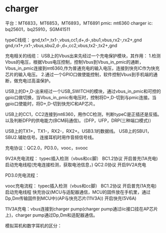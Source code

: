 # charger
平台：MT6833，MT6853，MT6893，MT6891
pmic: mt6360
charger ic: bq25601，bq25910，SGM41511

typeC线缆：
gnd,tx1+,tx1-,vbus,cc1,d+,d-,sbu1,vbus,rx2-,rx2+,gnd
gnd,rx1+,rx1-,vbus,sbu2,d-,d+,cc2,vbus,tx2-,tx2+,gnd

充电相关的线缆：
USB上的Vbus出来先经过一个充电保护模块，其作用：
1.检测Vbus的电压，根据Vbus电压控制，控制Vbus到Vbus_in_pmic的通断，Vbus_in_pmic连接到mt6360,作为普通充电的输入电压，连接到快充IC作为快充芯片的输入电压。
2.通过一个GPIO口做使能控制，软件控制Vbus到手机端的通断，做充电过高温保护。

USB上的D+,D-出来经过一个USB_SWITCH的模块，通过vbus_in_pmic和可控的gpio口做切换，当Vbus_in_pmic有电压时，控制将D+,D-切到与pmic连接。当gpio口使能时，将D+,D-切到快充IC和AP芯片。

USB上的CC1，CC2连接到mt6360，用作CC检测，判断typeC是正插还是反插。以及判断DFP的供电能力(BCM码通信)。（DFP，UFP，DRP(三种端口模式)）

USB上的TX1+，TX1-，RX2-，RX2+。USB3.1的数据线。
USB上的SBU1，SBU2.辅助信号。连接耳机时用作音频信号线。

充电协议：QC2.0，PD3.0，vooc，svooc

9V2A充电流程：
typec插入检测（vbus和cc脚）
BC1.2协议
开启普充(1A充电)
启动充电线程(充电连接检测，获取电池信息，)
QC2.0协议
开启9V2A充电

PD3.0充电流程：

vooc充电流程：
typec插入检测（vbus和cc脚）
BC1.2协议
开启普充(1A充电)
启动充电线程
快充协议(MCU与适配器通信，MCU的固件放在手机里，通过Dp,Dm传输固件到MCU中)(AP与快充芯片(11V3A))
开启快充(5V6A)

11V3A充电：vbus连接到charger pump(charger pump通过iic接口挂在AP芯片上)，charger pump通过Dp,Dm和适配器通信。









模拟耳机和数字耳机的区分：






